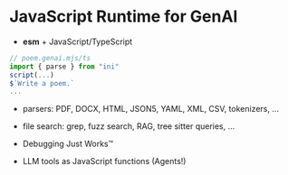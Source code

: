 # JavaScript Runtime for GenAI

-   **esm** + JavaScript/TypeScript

```js
// poem.genai.mjs/ts
import { parse } from "ini"
script(...)
$`Write a poem.`
...
```

-   parsers: PDF, DOCX, HTML, JSON5, YAML, XML, CSV, tokenizers, ...

-   file search: grep, fuzz search, RAG, tree sitter queries, ...

-   Debugging Just Works™

-   LLM tools as JavaScript functions (Agents!)
